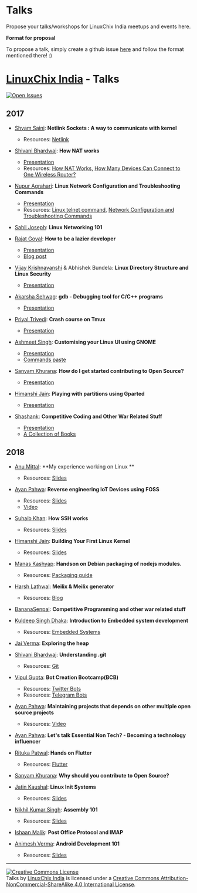 # Talks


Propose your talks/workshops for LinuxChix India meetups and events here.


**Format for proposal**

To propose a talk, simply create a github issue [here][new-talk-proposal] and follow the format mentioned there! :)


[LinuxChix India] - Talks
=============
 [![Open Issues](https://img.shields.io/github/issues/linuxchixindia/talks.svg)](https://github.com/linuxchixindia/talks/issues?q=is%3Aopen+)


## 2017
* [Shyam Saini](https://github.com/mysticTot): **Netlink Sockets : A way to communicate with kernel**
	* Resources: [Netlink](https://en.wikipedia.org/wiki/Netlink)

* [Shivani Bhardwaj](https://github.com/shivan1b): **How NAT works**
	* [Presentation](http://slides.com/shivanibhardwaj/how-nat-works#/)
	* Resources: [How NAT Works](http://computer.howstuffworks.com/nat.htm), [How Many Devices Can Connect to One Wireless Router?](https://www.lifewire.com/how-many-devices-can-share-a-wifi-network-818298)
	
* [Nupur Agrahari](https://github.com/nupuragrahari): **Linux Network Configuration and Troubleshooting Commands**
	* [Presentation](https://docs.google.com/presentation/d/1bAXFgUSfaCpQ9Ce9bwLld7Yb5ySpBOSj9SxexNlMLzc/edit#slide=id.p)
	* Resources: [Linux telnet command](https://www.computerhope.com/unix/utelnet.htm), [Network Configuration and Troubleshooting Commands](https://www.tecmint.com/linux-network-configuration-and-troubleshooting-commands/)
	
* [Sahil Joseph](https://github.com/Warlord77): **Linux Networking 101**

* [Rajat Goyal](): **How to be a lazier developer**
	* [Presentation](http://slides.com/rajat404/shell_config)
	* [Blog post](https://medium.com/@rajat404/dev-setup-terminal-a0a3a23db47c)

* [Vijay Krishnavanshi](https://github.com/vijaykrishnavanshi) & Abhishek Bundela: **Linux Directory Structure and Linux Security**
	* [Presentation](http://slides.com/vijaykrishnavanshi/hello)

* [Akarsha Sehwag](https://github.com/aksh98): **gdb - Debugging tool for C/C++ programs**
	* [Presentation](https://github.com/LinuxChixIndia/talks/files/1062188/GNU.debugger.pdf)

* [Priyal Trivedi](https://github.com/Priyal-Trivedi): **Crash course on Tmux**
	* [Presentation](http://slides.com/priyaltrivedi-1/tmux-terminal-multiplexer#/)

* [Ashmeet Singh](https://github.com/meetsha): **Customising your Linux UI using GNOME**
	* [Presentation](https://drive.google.com/file/d/0Bzt1ZPbjYd_2enNfQjZGc0FSd2M/view?usp=sharing)
	* [Commands paste](https://pastebin.com/6nqSvWuZ)

* [Sanyam Khurana](http://www.sanyamkhurana.com/): **How do I get started contributing to Open Source?**
    * [Presentation](http://www.sanyamkhurana.com/presentations/foss/#/)

* [Himanshi Jain](https://github.com/HimanshiJain): **Playing with partitions using Gparted**
	* [Presentation](https://drive.google.com/open?id=1-uirLJ9HPTCvKoY-7Op1vZWaZPlKb8JxQLwWfy-yL_c)

* [Shashank](https://github.com/lbsrex): **Competitive Coding and Other War Related Stuff**
	* [Presentation](https://drive.google.com/open?id=1P9GNGPXcY1j3TNUfE56mve7kQsIn5ar90NsFyvkvPZ0)
	* [A Collection of Books](https://drive.google.com/open?id=0B1EkH2evW0JORVNPVVVDMm0wOUU)
## 2018
* [Anu Mittal](https://github.com/anumittal): **My experience working on Linux **
	* Resources: [Slides](https://drive.google.com/file/d/0B9XiOPGG2l_vcTNNcEVhVjV1RnM/view)
* [Ayan Pahwa](https://github.com/iayanpahwa): **Reverse engineering IoT Devices using FOSS**
	* Resources: [Slides](https://www.slideshare.net/AyanPahwa1/reverse-engineering-iot-devices-86475004)	
	* [Video](https://www.youtube.com/watch?v=g1_8cY--fIM)
* [Suhaib Khan](https://github.com/suheb): **How SSH works**
	* Resources: [Slides](https://drive.google.com/file/d/0B52KsQVy2Z4TZ1dxdVdrck9Eanc/view)	
	
* [Himanshi Jain](https://github.com/mysticTot): **Building Your First Linux Kernel**
	* Resources: [Slides](https://docs.google.com/presentation/d/1LF5wu4Mu9Zuj-FtPzj_Zxd75KHzJZUxQxC5GUQZ0RFw/edit?usp=sharing)
* [Manas Kashyap](https://github.com/Manas-kashyap): **Handson on Debian packaging of nodejs modules.**
	* Resources: [Packaging guide](https://github.com/linuxchixin/talks/files/1691623/Debian_packaging.pdf)
* [Harsh Lathwal](https://github.com/xeon-zolt ): **Meilix & Meilix generator**
	* Resources: [Blog](http://blog.fossasia.org/author/xeon-zolt)
* [BananaSenpai](https://github.com/BananaSenpai): **Competitive Programming and other war related stuff**
* [Kuldeep Singh Dhaka](https://github.com/kuldeepdhaka): **Introduction to Embedded system development**
	* Resources: [Embedded Systems](en.wikipedia.org/wiki/Embedded_system)
* [Jai Verma](https://github.com/jaiverma): **Exploring the heap**
* [Shivani Bhardwaj](https://github.com/shivan1b): **Understanding .git**
	* Resources: [Git](medium.freecodecamp.org/understanding-git-for-real-by-exploring-the-git-directory-1e079c15b807)
* [Vipul Gupta](https://github.com/kuldeepdhaka): **Bot Creation Bootcamp(BCB)**
	* Resources: [Twitter Bots]( slides.com/vipulgupta2048/2itterbots)	
	* Resources: [Telegram Bots](slides.com/realslimshanky/tbotpython)
* [Ayan Pahwa](https://github.com/iayanpahwa): **Maintaining projects that depends on other multiple open source projects**
	* Resources: [Video](youtube.com/watch?v=a_Ua0I9KVwY)	
* [Ayan Pahwa](https://github.com/iayanpahwa): **Let's talk Essential Non Tech? - Becoming a technology influencer**
* [Rituka Patwal](https://github.com/iamPo21): **Hands on Flutter**
	* Resources: [Flutter](https://flutter.io/docs/get-started/install)	
* [Sanyam Khurana](https://github.com/CuriousLearner): **Why should you contribute to Open Source?**
* [Jatin Kaushal](https://github.com/iamPo21): **Linux Init Systems**
	* Resources: [Slides](https://v2.overleaf.com/read/cpwrysqyvjqc)	
* [Nikhil  Kumar Singh](https://github.com/nk521): **Assembly 101**
	* Resources: [Slides](https://nk521.github.io/asm/#/)
* [Ishaan Malik](https://github.com/Ishaan28malik ): **Post Office Protocol and IMAP**
	
* [Animesh Verma](https://github.com/AniVerma17 ): **Android Development 101**
	* Resources: [Slides](https://docs.google.com/presentation/d/14jwQCMKQyDTt-AQwVX1xek4QAbJwLezIgfPRC-otCxY/edit)		

[LinuxChix India]: https://india.linuxchix.org/
[new-talk-proposal]: https://github.com/LinuxChixIndia/talks/issues/new

---

<a rel="license" href="http://creativecommons.org/licenses/by-nc-sa/4.0/"><img alt="Creative Commons License" style="border-width:0" src="https://i.creativecommons.org/l/by-nc-sa/4.0/88x31.png" /></a><br /><span xmlns:dct="http://purl.org/dc/terms/" href="http://purl.org/dc/dcmitype/MovingImage" property="dct:title" rel="dct:type">Talks</span> by <a xmlns:cc="http://creativecommons.org/ns#" href="https://india.linuxchix.org" property="cc:attributionName" rel="cc:attributionURL">LinuxChix India</a> is licensed under a <a rel="license" href="http://creativecommons.org/licenses/by-nc-sa/4.0/">Creative Commons Attribution-NonCommercial-ShareAlike 4.0 International License</a>.
